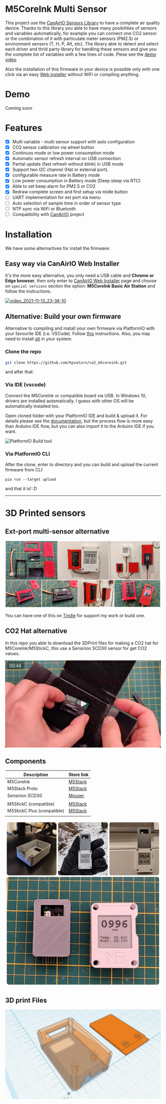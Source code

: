 # M5CoreInk Multi Sensor

This project use the [CanAirIO Sensors Library](https://github.com/kike-canaries/canairio_sensorlib) to have a complete air quality device. Thanks to this library you able to have many posibilities of sensors and variables automatically, for example you can connect one CO2 sensor or the combination of it with particulate meter sensors (PM2.5) or environment sensors (T, H, P, Alt, etc). The library able to detect and select each driver and thrid party library for handling these sensors and give you the complete list of variables with a few lines of code. Plese see the [demo video](#demo)

Also the installation of this firmware in your device is possible only with one click via an easy [Web installer](#installation) without WiFi or compiling anything.


# Demo

Coming soon


# Features

- [x] Multi variable - multi sensor support with auto configuration
- [x] CO2 sensor calibration via wheel button
- [x] Continuos mode or low power consumption mode
- [x] Automatic sensor refresh interval on USB connection 
- [x] Partial update (fast refresh without blink) in USB mode
- [x] Support two I2C channel (Hat or external port).
- [x] configurable measure rate in Battery mode
- [x] Low power consumption in Battery mode (Deep sleep via RTC)
- [x] Able to set beep alarm for PM2.5 or CO2
- [x] Redraw complete screen and first setup via midle button
- [ ] UART implementation for ext port via menu
- [ ] Auto selection of sample time in order of sensor type
- [ ] NTP sync via WiFi or Bluetooth
- [ ] Compatibility with [CanAirIO](https://canair.io) project 

# Installation

We have some alternartives for install the firmware:

## Easy way via CanAirIO Web Installer

It's the more easy alternative, you only need a USB cable and **Chrome or Edge browser**, then only enter to [CanAirIO Web Installer](https://canair.io/installer.html) page and choose on `special versions` section the option: **M5CoreInk Basic Air Station** and follow the instructions.

[![video_2021-11-13_23-36-10](https://user-images.githubusercontent.com/423856/141661066-0fafcaa9-98b4-419b-b1e7-4371f3cb99b8.gif)](https://canair.io/installer.html)

## Alternative: Build your own firmware 

Alternative to compiling and inatall your own firmware via PlatformIO with your favourite IDE (i.e. VSCode). Follow [this](https://platformio.org/platformio-ide) instructions. Also, you may need to install [git](http://git-scm.com/) in your system.

### Clone the repo

```sh
git clone https://github.com/hpsaturn/co2_m5coreink.git
```
and after that:

### Via IDE (vscode)

Connect the M5CoreInk or compatible board via USB. In Windows 10, drivers are installed automatically. I guess with other OS will be automatically installed too.

Open cloned folder with your PlatformIO IDE and build & upload it. For details please see the [documentation](https://docs.platformio.org/en/latest/integration/ide/vscode.html#quick-start), but the process flow is more easy than Arduino IDE flow, but you can also import it to the Arduino IDE if you want.

![PlatformIO Build tool](https://docs.platformio.org/en/latest/_images/platformio-ide-vscode-toolbar.png)

### Via PlatformIO CLI

After the clone, enter to directory and you can build and upload the current firmware from CLI:

```shell
pio run --target upload
```

and that it is! :D

---


# 3D Printed sensors

## Ext-port multi-sensor alternative

![M5Core Ink Ext port sensor alternative ](images/multisensor_collage.jpg) 

You can have one of this on [Tindie](https://www.tindie.com/products/hpsaturn/3d-printed-box-parts-for-a-diy-scd30-co2-device/) for support my work or build one.

## CO2 Hat alternative

In this repo you able to download the 3DPrint files for making a CO2 hat for M5CoreInk/M5StickC, this use a Sensirion SCD30 sensor for get CO2 values.

<a href="https://youtu.be/im0LNFRrHCg" target="_blank"><img src="images/youtube.jpg"></a>

## Components

| Description  | Store link |
|----------------------------|-------------------------------|
| M5CoreInk    |[M5Stack](https://m5stack.com/collections/m5-core/products/m5stack-esp32-core-ink-development-kit1-54-elnk-display) |
| M5Stack Proto | [M5Stack](https://m5stack.com/collections/m5-core/products/m5stack-esp32-core-ink-development-kit1-54-elnk-display) |
| Sensirion SCD30 | [Mouser](https://eu.mouser.com/ProductDetail/Sensirion/SCD30/?qs=rrS6PyfT74fdywu4FxpYjQ%3D%3D)
|      |      |
| M5StickC (compatible) | [M5Stack](https://m5stack.com/collections/m5-core/products/stick-c)
| M5StickC Plus (compatible) | [M5Stack](https://m5stack.com/collections/m5-core/products/m5stickc-plus-esp32-pico-mini-iot-development-kit)
|      |      |

![M5coreInk CO2 hat](images/collage.jpg)

## 3D print Files

<a href="https://github.com/hpsaturn/co2_m5coreink/tree/master/box" target="_blank"><img src="images/3Dpreview.jpg"></a>

